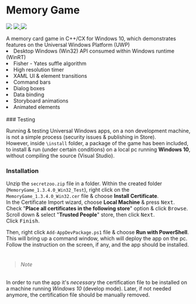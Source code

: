 # Memory Game
<p>
<img src ="https://img.shields.io/badge/platform-UWP|C++/CX-yellow.svg?style=plastic">
<a href="license" alt="license"> <img src="https://img.shields.io/badge/license-GPL_(>=3)-blue.svg?style=plastic"> </a>
<img src ="https://img.shields.io/badge/build-passed-green.svg?style=plastic">
</p>
A memory card game in C++/CX for Windows 10, which demonstrates features on the Universal Windows Platform (UWP)<br/>

<li>Desktop Windows (Win32) API consumed within Windows runtime (WinRT)</li>
<li>Fisher - Yates suffle algorithm</li>
<li>High resolution timer</li>
<li>XAML UI & element transitions</li>
<li>Command bars</li>
<li>Dialog boxes</li>
<li>Data binding</li>
<li>Storyboard animations</li>
<li>Animated elements</li>
<br/>
### Testing 

Running & testing Universal Windows apps, on a non development machine, is not a simple process (security issues & publishing in Store).<br/>
However, inside `\install` folder, a package of the game has been included, to install & run (under certain conditions) on a local pc running **Windows 10**, without compiling the source (Visual Studio).

### Installation

Unzip the `secretzoo.zip` file in a folder.
Within the created folder (`MemoryGame_1.3.4.0_Win32_Test`), right click on the `MemoryGame_1.3.4.0_Win32.cer` file & choose **Install Certificate**.
<br/>
In the Certificate Import wizard, choose **Local Machine** & press <kbd>Next</kbd>.</br>
Check "**Place all certificates in the following store**" option & click <kbd>Browse</kbd>.<br/>
Scroll down & select "**Trusted People**" store, then click <kbd>Next</kbd>.<br/>
Click <kbd>Finish</kbd>.

Then, right click `Add-AppDevPackage.ps1` file & choose **Run with PowerShell**.<br/>
This will bring up a command window, which will deploy the app on the pc.
Follow the instruction on the screen, if any, and the app should be installed.<br/><br/>


> ###### Note
In order to run the app it's *necessary* the certification file to be installed on a machine running *Windows 10* (develop mode). Later, if not needed anymore, the certification file should be manually removed.
